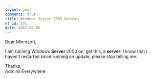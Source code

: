 ```yaml
--- 
layout: post
comments: true
title: Windows Server 2003 Updates
mt_id: 101
date: 2007-04-05
---
```

Dear Microsoft,

I am running Windows <strong>Server</strong> 2003 on, get this, a <strong>server</strong>!  I know that I haven't restarted since running an update, please stop telling me.

Thanks,<br />
Admins Everywhere
